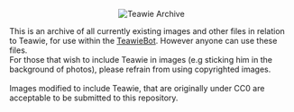 <p align="center">
<picture>
<img alt="Teawie Archive" src="https://cdn.discordapp.com/attachments/379342212716036098/1068773010594615416/WL6Do99.png">
</picture>

This is an archive of all currently existing images and other files in relation to Teawie, for use within the <a href="https://github.com/getchoo/teawieBot/">TeawieBot</a>. However anyone can use these files.
<br> For those that wish to include Teawie in images (e.g sticking him in the background of photos), please refrain from using copyrighted images.</br>
<br>Images modified to include Teawie, that are originally under CC0 are acceptable to be submitted to this repository.</br>
